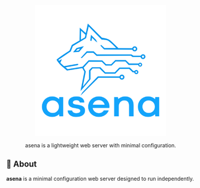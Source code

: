 <p align="center">
  <img src="assets/logo.svg" alt="asena logo" width="350"/>
</p>

<p align="center">
    asena is a lightweight web server with minimal configuration.
</p>


## 🔹 About

**asena** is a minimal configuration web server designed to run independently.

